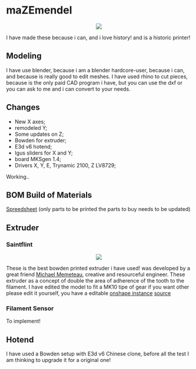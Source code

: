 # maZEmendel

<p align="center">
  <img src="Maise_mendal/imagens/Foto_1_Maise_mendel.JPG" width: 20%;>
</p>

I have made these because i can, and i love history! and is a historic printer!

## Modeling
I have use blender, because i am a blender hardcore-user, because i can, and because is really good to edit meshes.
I have used rhino to cut pieces, because is the only paid CAD program i have, but you can use the dxf or you can ask to me and i can convert to your needs.

## Changes

- New X axes;
- remodeled Y;
- Some updates on Z;
- Bowden for extruder;
- E3d v6 hotend;
- Igus sliders for X and Y;
- board MKSgen 1.4;
- Drivers X, Y, E, Trynamic 2100, Z LV8729;

Working..


## BOM Build of Materials

[Spreedsheet](https://docs.google.com/spreadsheets/d/16tOSJMvPqgqwrDMo-RX5avmmjWwADpJSkYPEsrkDC4U/edit?usp=sharing)
(only parts to be printed the parts to buy needs to be updated)

## Extruder

### Saintflint


<p align="center">
  <img src="https://cdn.thingiverse.com/renders/45/15/26/87/0c/IMG_20150810_120851_preview_featured.jpg">
</p>

These is the best bowden printed extruder i have used! was developed by a great friend [Michael Memeteau](https://incompreendido/in/mmemetea/), creative and resourceful engineer.
These extruder as a concept of double the area of adherence of the tooth to the filament.
I have edited the model to fit a MK10 tipe of gear if you want other please edit it yourself, you have a editable [onshape instance](https://cad.onshape.com/documents/5c209690b10748338481382a/w/6d6638f54420d7c76fe7949d/e/2d47f4694787414fab59244e)
[source](https://www.thingiverse.com/thing:979113)

### Filament Sensor

To implement!


## Hotend
I have used a Bowden setup with E3d v6 Chinese clone, before all the test I am thinking to upgrade it for a original one!
